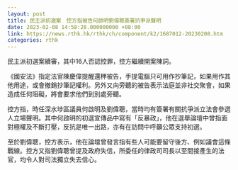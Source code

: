 ```yaml
---
layout: post
title: 民主派初選案　控方指被告何啟明劉偉聰簽署抗爭派聲明
date: 2023-02-08 14:58:28.000000000 +08:00
link: https://news.rthk.hk/rthk/ch/component/k2/1687012-20230208.htm
categories: rthk
---
```


民主派初選案續審，其中16人否認控罪，控方繼續開案陳詞。

《國安法》指定法官陳慶偉提醒還柙被告，手提電腦只可用作抄筆記，如果用作其他用途，或會撤銷抄筆記權利。另外又向旁聽的被告表示法庭並非社交聚會，如果造成任何阻礙，將會要求他們到別處旁聽。

控方指，時任深水埗區議員何啟明及劉偉聰，當時均有簽署有關抗爭派立法會參選人立場聲明。其中何啟明的初選宣傳品中寫有「反暴政」，他在選舉論壇中曾指面對極權及不斷打壓，反抗是唯一出路，亦有在訪問中呼籲公眾支持初選。

至於劉偉聰，控方表示，他在論壇曾發言指有些人可能要留守後方、例如議會這條戰線。控方又指劉偉聰曾提及政府失信，所委任的律政司司長以至間接產生的法官，均令人對司法獨立失去信心。
